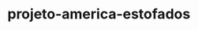 # projeto-america-estofados
 
 <a href="https://vitorguarizo.github.io/projeto-america-estofados/projeto1/index.html" target=_blank></a>
